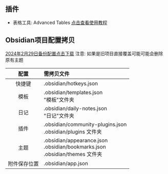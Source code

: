 ## 插件

- 表格工具: Advanced Tables  	[点击查看使用教程](https://www.readinghere.com/blog/obsidian-advanced-tables-plugin/)


## Obsidian项目配置拷贝

 [2024年2月29日备份配置点击下载](https://wwo.lanzout.com/iNBGc1x070ob) 注意: 如果是旧项目直接覆盖可能可能会删除原有主题

|   配置   | 需拷贝文件                                                                           |
| :----: | :------------------------------------------------------------------------------ |
|  快捷键   | .obsidian/hotkeys.json                                                          |
|   模板   | .obsidian/templates.json<br>"模板"文件夹<br>                                         |
|   日记   | .obsidian/daily-notes.json<br>"日记"文件夹                                           |
|   插件   | .obsidian/community-plugins.json<br>.obsidian/plugins   文件夹                     |
|   主题   | .obsidian/appearance.json<br>.obsidian/bookmarks.json<br>.obsidian/themes   文件夹 |
| 附件保存位置 | .obsidian/app.json                                                              |







